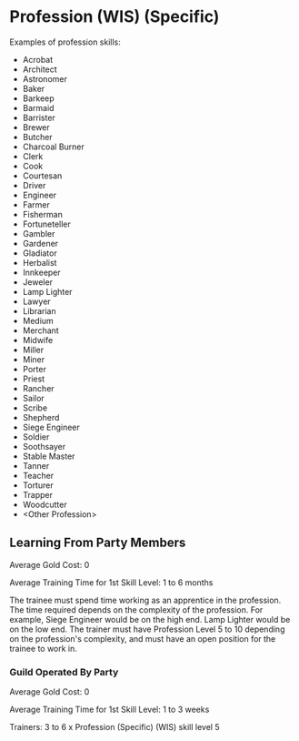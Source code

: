 # Profession (WIS) (Specific)

Examples of profession skills:

- Acrobat
- Architect
- Astronomer
- Baker
- Barkeep
- Barmaid
- Barrister
- Brewer
- Butcher
- Charcoal Burner
- Clerk
- Cook
- Courtesan
- Driver
- Engineer
- Farmer
- Fisherman
- Fortuneteller
- Gambler
- Gardener
- Gladiator
- Herbalist
- Innkeeper
- Jeweler
- Lamp Lighter
- Lawyer
- Librarian
- Medium
- Merchant
- Midwife
- Miller
- Miner
- Porter
- Priest
- Rancher
- Sailor
- Scribe
- Shepherd
- Siege Engineer
- Soldier
- Soothsayer
- Stable Master
- Tanner
- Teacher
- Torturer
- Trapper
- Woodcutter
- \<Other Profession\>

## Learning From Party Members

Average Gold Cost: 0

Average Training Time for 1st Skill Level: 1 to 6 months

The trainee must spend time working as an apprentice in the profession. The time required depends on the complexity of the profession. For example, Siege Engineer would be on the high end. Lamp Lighter would be on the low end. The trainer must have Profession Level 5 to 10 depending on the profession's complexity, and must have an open position for the trainee to work in.

### Guild Operated By Party

Average Gold Cost: 0

Average Training Time for 1st Skill Level: 1 to 3 weeks

Trainers: 3 to 6 x Profession (Specific) (WIS) skill level 5
